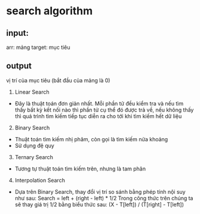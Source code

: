 # search algorithm

## input:
arr: mảng
target: mục tiêu
## output
vị trí của mục tiêu (bắt đầu của mảng là 0)

1. Linear Search 
- Đây là thuật toán đơn giản nhất. Mỗi phần tử đều kiểm tra và nếu tìm thấy bất kỳ kết nối nào thì phần tử cụ thể đó được trả về, nếu không thấy thì quá trình tìm kiếm tiếp tục diễn ra cho tới khi tìm kiếm hết dữ liệu
2. Binary Search 
- Thuật toán tìm kiếm nhị phâm, còn gọi là tìm kiếm nửa khoảng
- Sử dụng đệ quy
3. Ternary Search 
- Tương tự thuật toán tìm kiếm trên, nhưng là tam phân
4. Interpolation Search 
- Dựa trên Binary Search, thay đổi vị trí so sánh bằng phép tính nội suy như sau:
Search = left + (right - left) * 1/2
Trong công thức trên chúng ta sẽ thay giá trị 1/2 bằng biểu thức sau:
(X - T[left]) / (T[right] - T[left])